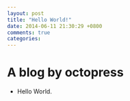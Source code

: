 ```yaml
---
layout: post
title: "Hello World!"
date: 2014-06-11 21:30:29 +0800
comments: true
categories: 
---
```


# A blog by octopress

- Hello World.

